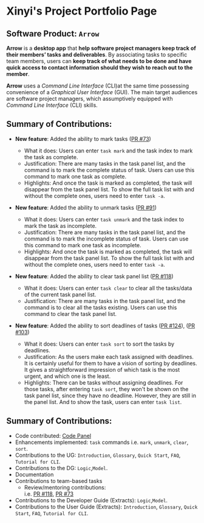 # Xinyi's Project Portfolio Page

## Software Product: `Arrow`
**Arrow** is a **desktop app** that **help software project managers keep track of their members’ tasks and deliverables**.
By associating tasks to specific team members, users can **keep track of what needs to be done and have quick access to
contact information should they wish to reach out to the member**.

**Arrow** uses a _Command Line Interface_ (CLI)at the same time possessing convenience of a _Graphical User Interface_ (GUI).
The main target audiences are software
project managers, which assumptively equipped with _Command Line Interface_ (CLI) skills.

## Summary of Contributions:
- **New feature**: Added the ability to mark tasks ([PR #73](https://github.com/AY2223S1-CS2103T-T08-2/tp/pull/73))
    - What it does: Users can enter `task mark` and the task index to mark the task as complete.
    - Justification: There are many tasks in the task panel list, and the command is to mark the complete status of task.
  Users can use this command to mark one task as complete.
    - Highlights: And once the task is marked as completed, the task will disappear from the task panel list.
      To show the full task list with and without the complete ones, users need to enter `task -a`.

- **New feature**: Added the ability to unmark tasks ([PR #91](https://github.com/AY2223S1-CS2103T-T08-2/tp/pull/91))
  - What it does: Users can enter `task unmark` and the task index to mark the task as incomplete.
  - Justification: There are many tasks in the task panel list, and the command is to mark the incomplete status of task.
    Users can use this command to mark one task as incomplete.
  - Highlights: And once the task is marked as completed, the task will disappear from the task panel list.
    To show the full task list with and without the complete ones, users need to enter `task -a`.

- **New feature**: Added the ability to clear task panel list ([PR #118](https://github.com/AY2223S1-CS2103T-T08-2/tp/pull/118))
  - What it does: Users can enter `task clear` to clear all the tasks/data of the current task panel list.
  - Justification: There are many tasks in the task panel list, and the command is to clear all the tasks existing.
    Users can use this command to clear the task panel list.

- **New feature**: Added the ability to sort deadlines of tasks ([PR #124](https://github.com/AY2223S1-CS2103T-T08-2/tp/pull/124)), ([PR #103](https://github.com/AY2223S1-CS2103T-T08-2/tp/pull/103))
  - What it does: Users can enter `task sort` to sort the tasks by deadlines.
  - Justification: As the users make each task assigned with deadlines. 
  It is certainly useful for them to have a vision of sorting by deadlines.
  It gives a straightforward impression of which task is the most urgent, and which one is the least. 
  - Highlights: There can be tasks without assigning deadlines.
  For those tasks, after entering `task sort`, they won't be shown on the task panel list, since they have no deadline.
  However, they are still in the panel list. And to show the task, users can enter `task list`.



## Summary of Contributions:
- Code contributed: [Code Panel](https://nus-cs2103-ay2223s1.github.io/tp-dashboard/?search=wxy1203&sort=groupTitle&sortWithin=title&timeframe=commit&mergegroup=&groupSelect=groupByRepos&breakdown=true&checkedFileTypes=docs~functional-code~test-code~other&since=2022-09-16&tabOpen=true&tabType=authorship&tabAuthor=wxy1203&tabRepo=AY2223S1-CS2103T-T08-2%2Ftp%5Bmaster%5D&authorshipIsMergeGroup=false&authorshipFileTypes=docs~functional-code~test-code&authorshipIsBinaryFileTypeChecked=false&authorshipIsIgnoredFilesChecked=false)
- Enhancements implemented: `task` commands i.e. `mark`, `unmark`, `clear`, `sort`.
- Contributions to the UG: `Introduction`, `Glossary`, `Quick Start`, `FAQ`, `Tutorial for CLI`.
- Contributions to the DG: `Logic`,`Model`.
- Documentation
- Contributions to team-based tasks
    - Review/mentoring contributions: <br>
  i.e. [PR #118](https://github.com/AY2223S1-CS2103T-T08-2/tp/pull/118),
   [PR #73](https://github.com/AY2223S1-CS2103T-T08-2/tp/pull/73)
- Contributions to the Developer Guide (Extracts): `Logic`,`Model`.
- Contributions to the User Guide (Extracts): `Introduction`, `Glossary`, `Quick Start`, `FAQ`, `Tutorial for CLI`.

